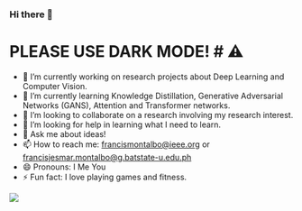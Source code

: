 ### Hi there 👋 

 
# PLEASE USE DARK MODE! # ⚠️

- 🔭 I’m currently working on research projects about Deep Learning and Computer Vision.
- 🌱 I’m currently learning Knowledge Distillation, Generative Adversarial Networks (GANS), Attention and Transformer networks.
- 👯 I’m looking to collaborate on a research involving my research interest.
- 🤔 I’m looking for help in learning what I need to learn.
- 💬 Ask me about ideas!
- 📫 How to reach me: francismontalbo@ieee.org or francisjesmar.montalbo@g.batstate-u.edu.ph
- 😄 Pronouns: I Me You
- ⚡ Fun fact: I love playing games and fitness.

<img src="https://github-readme-stats.vercel.app/api?username=francismontalbo&show_icons=true&theme=onedark"></img>

<!--
**francismontalbo/francismontalbo** is a ✨ _special_ ✨ repository because its `README.md` (this file) appears on your GitHub profile.


-->
